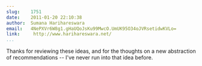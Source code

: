 ```yaml
---
slug:    1751
date:    2011-01-20 22:10:38
author:  Sumana Harihareswara
email:   4NePXVr6W8g1.gHaUQoJsKu99MwcO.UmUK95O34oJVRsetidwKVLo=
link:     http://www.harihareswara.net/
...
```


Thanks for reviewing these ideas, and for the thoughts on a new
abstraction of recommendations -- I've never run into that idea
before.
